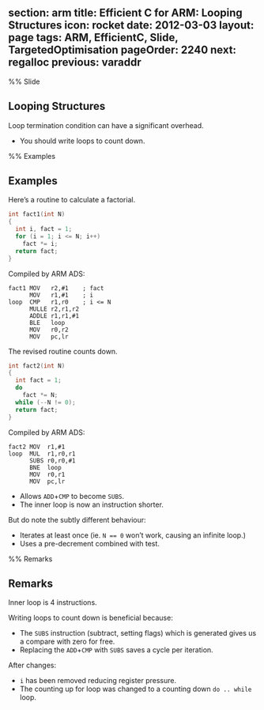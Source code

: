 section: arm
title: Efficient C for ARM: Looping Structures
icon: rocket
date: 2012-03-03
layout: page
tags: ARM, EfficientC, Slide, TargetedOptimisation
pageOrder: 2240
next: regalloc
previous: varaddr
----

%% Slide

## Looping Structures

Loop termination condition can have a significant overhead.

* You should write loops to count down.

%% Examples

## Examples

Here’s a routine to calculate a factorial.

``` c
int fact1(int N)
{
  int i, fact = 1;
  for (i = 1; i <= N; i++)
    fact *= i;
  return fact;
}
```

Compiled by ARM ADS:

``` arm
fact1 MOV   r2,#1    ; fact
      MOV   r1,#1    ; i
loop  CMP   r1,r0    ; i <= N
      MULLE r2,r1,r2
      ADDLE r1,r1,#1
      BLE   loop
      MOV   r0,r2
      MOV   pc,lr
```

The revised routine counts down.

``` c
int fact2(int N)
{
  int fact = 1;
  do
    fact *= N;
  while (--N != 0);
  return fact;
}
```

Compiled by ARM ADS:

``` arm
fact2 MOV  r1,#1
loop  MUL  r1,r0,r1
      SUBS r0,r0,#1
      BNE  loop
      MOV  r0,r1
      MOV  pc,lr
```

* Allows `ADD`+`CMP` to become `SUBS`.
* The inner loop is now an instruction shorter.

But do note the subtly different behaviour:

* Iterates at least once (ie. `N == 0` won’t work, causing an infinite loop.)
* Uses a pre-decrement combined with test.

%% Remarks

## Remarks

Inner loop is 4 instructions.

Writing loops to count down is beneficial because:

* The `SUBS` instruction (subtract, setting flags) which is generated gives us a compare with zero for free.
* Replacing the `ADD`+`CMP` with `SUBS` saves a cycle per iteration.

After changes:

* `i` has been removed reducing register pressure.
* The counting up for loop was changed to a counting down `do .. while` loop.
